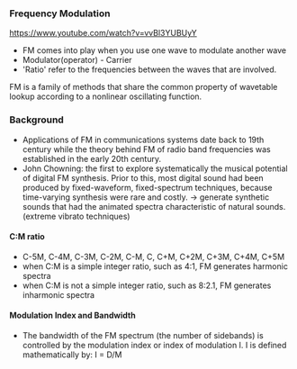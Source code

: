### Frequency Modulation

https://www.youtube.com/watch?v=vvBl3YUBUyY
- FM comes into play when you use one wave to modulate another wave
- Modulator(operator) - Carrier
- 'Ratio' refer to the frequencies between the waves that are involved.

FM is a family of methods that share the common property of wavetable lookup according to a nonlinear oscillating function.

### Background
- Applications of FM in communications systems date back to 19th century while the theory behind FM of radio band frequencies was established in the early 20th century.
- John Chowning: the first to explore systematically the musical potential of digital FM synthesis. Prior to this, most digital sound had been produced by fixed-waveform, fixed-spectrum techniques, because time-varying synthesis were rare and costly.
-> generate synthetic sounds that had the animated spectra characteristic of natural sounds. (extreme vibrato techniques)

#### C:M ratio
- C-5M, C-4M, C-3M, C-2M, C-M, C, C+M, C+2M, C+3M, C+4M, C+5M
- when C:M is a simple integer ratio, such as 4:1, FM generates harmonic spectra
- when C:M is not a simple integer ratio, such as 8:2.1, FM generates inharmonic spectra

#### Modulation Index and Bandwidth
- The bandwidth of the FM spectrum (the number of sidebands) is controlled by the modulation index or index of modulation I. I is defined mathematically by:
I = D/M
